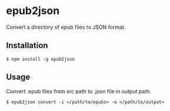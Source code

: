 # epub2json

Convert a directory of epub files to JSON format.

## Installation

```
$ npm install -g epub2json
```

## Usage

Convert .epub files from src path to .json file in output path.

```
$ epub2json convert -i </path/to/epubs> -o </path/to/output>
```
